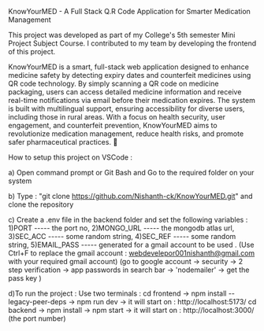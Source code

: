 KnowYourMED - A Full Stack Q.R Code Application for Smarter Medication Management

This project was developed as part of my College's 5th semester Mini Project Subject Course. I contributed to my team by developing the frontend of this project.

KnowYourMED is a smart, full-stack web application designed to enhance medicine safety by detecting expiry dates and counterfeit medicines using QR code technology. By simply scanning a QR code on medicine packaging, users can access detailed medicine information and receive real-time notifications via email before their medication expires. The system is built with multilingual support, ensuring accessibility for diverse users, including those in rural areas. With a focus on health security, user engagement, and counterfeit prevention, KnowYourMED aims to revolutionize medication management, reduce health risks, and promote safer pharmaceutical practices. 🚀

How to setup this project on VSCode : 

a) Open command prompt or Git Bash and Go to the required folder on your system

b) Type : "git clone https://github.com/Nishanth-ck/KnowYourMED.git" and clone the repository

c) Create a .env file in the backend folder and set the following variables : 
    1)PORT ----- the port no,
    2)MONGO_URL ----- the mongodb atlas url,
    3)SEC_ACC ----- some random string,
    4)SEC_REF ----- some random string,
    5)EMAIL_PASS ----- generated for a gmail account to be used . (Use Ctrl+F to replace the gmail account : webdevelepor001nishanth@gmail.com with your required gmail account)
    (go to google account -> security -> 2 step verification -> app passwords in search bar -> 'nodemailer' -> get the pass key )
  
d)To run the project :
  Use two terminals :
    cd frontend -> npm install --legacy-peer-deps -> npm run dev -> it will start on : http://localhost:5173/
    cd backend -> npm install -> npm start -> it will start on : http://localhost:3000/ (the port number)
